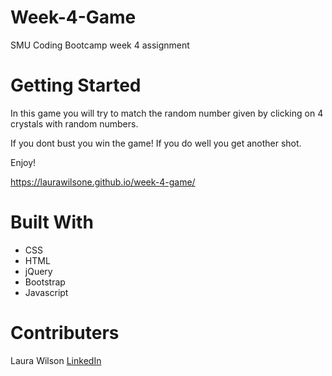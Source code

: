 # Week-4-Game

SMU Coding Bootcamp week 4 assignment

# Getting Started
In this game you will try to match the random number given by clicking on 4 crystals with random numbers.

If you dont bust you win the game! If you do well you get another shot. 

Enjoy!

https://laurawilsone.github.io/week-4-game/

# Built With
- CSS
- HTML
- jQuery
- Bootstrap
- Javascript

# Contributers
Laura Wilson [LinkedIn](www.linkedin.com/in/laura-wilson-03b266148)
